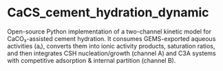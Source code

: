 # CaCS_cement_hydration_dynamic
Open-source Python implementation of a two-channel kinetic model for CaCO₃-assisted cement hydration. It consumes GEMS-exported aqueous activities (aᵢ), converts them into ionic activity products, saturation ratios, and then integrates CSH nucleation/growth (channel A) and C3A systems with competitive adsorption &amp; internal partition (channel B). 
